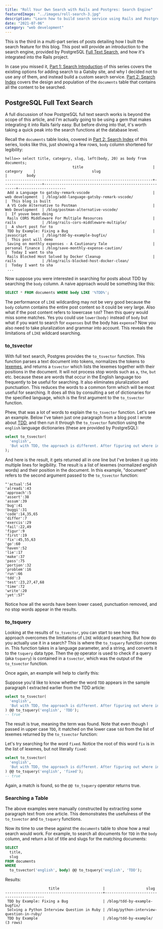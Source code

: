 ```yaml
---
title: "Roll Your Own Search with Rails and Postgres: Search Engine"
featuredImage: "../images/roll-search-3.jpg"
description: "Learn how to build search service using Rails and Postgres Full Text Search for a Gatsby blog."
date: "2021-07-06"
category: "web development"
---
```


This is the third in a multi-part series of posts detailing how I built the search feature for this blog. This post will provide an introduction to the search engine, provided by PostgreSQL [Full Text Search](https://www.postgresql.org/docs/13/textsearch.html), and how it's integrated into the Rails project.

In case you missed it, [Part 1: Search Introduction](../roll-your-own-search-service-for-gatsby-part1) of this series covers the existing options for adding search to a Gatsby site, and why I decided not to use any of them, and instead build a custom search service. [Part 2: Search Index](../roll-your-own-search-service-for-gatsby-part2) covers the design and population of the `documents` table that contains all the content to be searched.

## PostgreSQL Full Text Search

A full discussion of how PostgreSQL full text search works is beyond the scope of this article, and I'm actually going to be using a gem that makes integrating it into Rails fairly easy. But before diving into that, it's worth taking a quick peak into the search functions at the database level.

Recall the `documents` table looks, covered in [Part 2: Search Index](../roll-your-own-search-service-for-gatsby-part2) of this series, looks like this, just showing a few rows, `body` column shortened for legibility:

```
hello=> select title, category, slug, left(body, 20) as body from documents;
                               title                                |     category     |                          slug                           |         body
--------------------------------------------------------------------+------------------+---------------------------------------------------------+----------------------
 Add a Language to gatsby-remark-vscode                             | web development  | /blog/add-language-gatsby-remark-vscode/                |  This blog is built
 A VS Code Alternative to Postman                                   | Web Development  | /blog/postman-alternative-vscode/                       |  If youve been doing
 Rails CORS Middleware For Multiple Resources                       | rails            | /blog/rails-cors-middleware-multiple/                   |  A short post for to
 TDD by Example: Fixing a Bug                                       | javascript       | /blog/tdd-by-example-bugfix/                            |  This post will demo
 Saving on monthly expenses - A Cautionary Tale                     | personal finance | /blog/save-monthly-expense-caution/                     |  Today I want to sha
 Rails Blocked Host Solved by Docker Cleanup                        | rails            | /blog/rails-blocked-host-docker-clean/                  |  Today I want to sha
 ...
```

Now suppose you were interested in searching for posts about TDD by searching the `body` column. A naive approach would be something like this:

```sql
SELECT * FROM documents WHERE body LIKE '%TDD%';
```

The performance of `LIKE` wildcarding may not be very good because the `body` column contains the entire post content so it could be very large. Also what if the post content refers to lowercase `tdd`? Then this query would miss some matches. Yes you could use `lower(body)` instead of `body` but what if you want to search for `expenses` but the body has `expense`? Now you also need to take pluralization and grammar into account. This reveals the limitations of `LIKE` wildcard searching.

### to_tsvector

With full text search, Postgres provides the `to_tsvector` function. This function parses a text document into tokens, normalizes the tokens to [lexemes](https://en.wikipedia.org/wiki/Lexeme), and returns a `tsvector` which lists the lexemes together with their positions in the document. It will not process stop words such as `a`, `the`, `but` etc. because these are words that occur in the English language too frequently to be useful for searching. It also eliminates pluralization and punctuation. This reduces the words to a common form which will be most useful for searching. It does all this by consulting a set of dictionaries for the specified language, which is the first argument to the `to_tsvector` function.

Phew, that was a lot of words to explain the `to_tsvector` function. Let's see an example. Below I've taken just one paragraph from a blog post I wrote about [TDD](../tdd-by-example-bugfix), and then run it through the `to_tsvector` function using the `english` language dictionaries (these are provided by PostgreSQL):

```sql
select to_tsvector(
  'english',
  'But with TDD, the approach is different. After figuring out where in the code the problem lies, you first write a failing test. That is, a test that exercises the buggy portion of the code, and makes assertions assuming the bug has already been fixed. This test will fail because you haven''t actually fixed it yet. Then you go in and fix the code, run the test again, and this time it should pass'
);
```

And here is the result, it gets returned all in one line but I've broken it up into multiple lines for legibility. The result is a list of lexemes (normalized english words) and their position in the document. In this example, "document" refers to the second argument passed to the `to_tsvector` function:

```
"'actual':54
'alreadi':43
'approach':5
'assert':38
'assum':39
'bug':41
'buggi':31
'code':14,35,65
'differ':7
'exercis':29
'fail':22,49
'figur':9
'first':19
'fix':45,55,63
'go':60
'haven':52
'lie':17
'make':37
'pass':75
'portion':32
'problem':16
'run':66
'tdd':3
'test':23,27,47,68
'time':72
'write':20
'yet':57"
```

Notice how all the words have been lower cased, punctuation removed, and no stop words appear in the results.

### to_tsquery

Looking at the results of `to_tsvector`, you can start to see how this approach overcomes the limitations of `LIKE` wildcard searching. But how do you actually use it in a search? This is where the `to_tsquery` function comes in. This function takes in a language parameter, and a string, and converts it to the `tsquery` data type. Then the `@@` operator is used to check if a query (aka `tsquery`) is contained in a `tsvector`, which was the output of the `to_tsvector` function.

Once again, an example will help to clarify this:

Suppose you'd like to know whether the word `TDD` appears in the sample paragraph I extracted earlier from the TDD article:

```sql
select to_tsvector(
  'english',
  'But with TDD, the approach is different. After figuring out where in the code the problem lies, you first write a failing test. That is, a test that exercises the buggy portion of the code, and makes assertions assuming the bug has already been fixed. This test will fail because you haven''t actually fixed it yet. Then you go in and fix the code, run the test again, and this time it should pass'
) @@ to_tsquery('english', 'TDD');
-- true
```

The result is true, meaning the term was found. Note that even though I passed in upper case `TDD`, it matched on the lower case `tdd` from the list of lexemes returned by the `to_tsvector` function:

Let's try searching for the word `fixed`. Notice the root of this word `fix` is in the list of lexemes, but not literally `fixed`:

```sql
select to_tsvector(
  'english',
  'But with TDD, the approach is different. After figuring out where in the code the problem lies, you first write a failing test. That is, a test that exercises the buggy portion of the code, and makes assertions assuming the bug has already been fixed. This test will fail because you haven''t actually fixed it yet. Then you go in and fix the code, run the test again, and this time it should pass'
) @@ to_tsquery('english', 'fixed');
-- true
```

Again, a match is found, so the `@@ to_tsquery` operator returns true.

### Searching a Table

The above examples were manually constructed by extracting some paragraph text from one article. This demonstrates the usefulness of the `to_tsvector` and `to_tsquery` functions.

Now its time to use these against the `documents` table to show how a real search would work. For example, to search all documents for `TDD` in the `body` column, and return a list of title and slugs for the matching documents:

```sql
SELECT
  title,
  slug
FROM documents
WHERE
  to_tsvector('english', body) @@ to_tsquery('english', 'TDD');
```

Results:

```
                    title                    |                   slug
---------------------------------------------+------------------------------------------
 TDD by Example: Fixing a Bug                | /blog/tdd-by-example-bugfix/
 Solving a Python Interview Question in Ruby | /blog/python-interview-question-in-ruby/
 TDD by Example                              | /blog/tdd-by-example/
(3 rows)
```